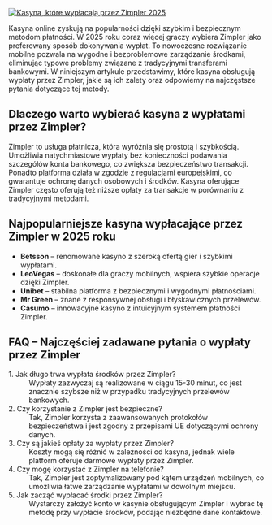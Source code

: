 [![Kasyna, które wypłacają przez Zimpler 2025](https://123-caf.pages.dev/gitsignup.png)](https://vrmoo.ru/Bt82HjjY)

<p>Kasyna online zyskują na popularności dzięki szybkim i bezpiecznym metodom płatności. W 2025 roku coraz więcej graczy wybiera Zimpler jako preferowany sposób dokonywania wypłat. To nowoczesne rozwiązanie mobilne pozwala na wygodne i bezproblemowe zarządzanie środkami, eliminując typowe problemy związane z tradycyjnymi transferami bankowymi. W niniejszym artykule przedstawimy, które kasyna obsługują wypłaty przez Zimpler, jakie są ich zalety oraz odpowiemy na najczęstsze pytania dotyczące tej metody.</p>  <h2>Dlaczego warto wybierać kasyna z wypłatami przez Zimpler?</h2> <p>Zimpler to usługa płatnicza, która wyróżnia się prostotą i szybkością. Umożliwia natychmiastowe wypłaty bez konieczności podawania szczegółów konta bankowego, co zwiększa bezpieczeństwo transakcji. Ponadto platforma działa w zgodzie z regulacjami europejskimi, co gwarantuje ochronę danych osobowych i środków. Kasyna oferujące Zimpler często oferują też niższe opłaty za transakcje w porównaniu z tradycyjnymi metodami.</p>  <h2>Najpopularniejsze kasyna wypłacające przez Zimpler w 2025 roku</h2> <ul> <li><strong>Betsson</strong> – renomowane kasyno z szeroką ofertą gier i szybkimi wypłatami.</li> <li><strong>LeoVegas</strong> – doskonałe dla graczy mobilnych, wspiera szybkie operacje dzięki Zimpler.</li> <li><strong>Unibet</strong> – stabilna platforma z bezpiecznymi i wygodnymi płatnościami.</li> <li><strong>Mr Green</strong> – znane z responsywnej obsługi i błyskawicznych przelewów.</li> <li><strong>Casumo</strong> – innowacyjne kasyno z intuicyjnym systemem płatności Zimpler.</li> </ul>  <h2>FAQ – Najczęściej zadawane pytania o wypłaty przez Zimpler</h2> <dl> <dt>1. Jak długo trwa wypłata środków przez Zimpler?</dt> <dd>Wypłaty zazwyczaj są realizowane w ciągu 15-30 minut, co jest znacznie szybsze niż w przypadku tradycyjnych przelewów bankowych.</dd>  <dt>2. Czy korzystanie z Zimpler jest bezpieczne?</dt> <dd>Tak, Zimpler korzysta z zaawansowanych protokołów bezpieczeństwa i jest zgodny z przepisami UE dotyczącymi ochrony danych.</dd>  <dt>3. Czy są jakieś opłaty za wypłaty przez Zimpler?</dt> <dd>Koszty mogą się różnić w zależności od kasyna, jednak wiele platform oferuje darmowe wypłaty przez Zimpler.</dd>  <dt>4. Czy mogę korzystać z Zimpler na telefonie?</dt> <dd>Tak, Zimpler jest zoptymalizowany pod kątem urządzeń mobilnych, co umożliwia łatwe zarządzanie wypłatami w dowolnym miejscu.</dd>  <dt>5. Jak zacząć wypłacać środki przez Zimpler?</dt> <dd>Wystarczy założyć konto w kasynie obsługującym Zimpler i wybrać tę metodę przy wypłacie środków, podając niezbędne dane kontaktowe.</dd> </dl>